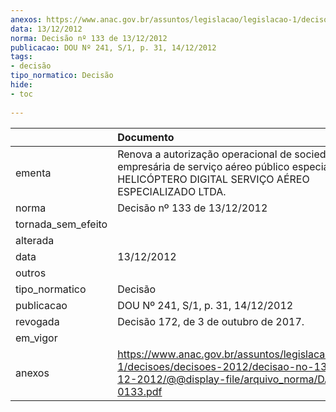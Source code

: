 ```yaml
---
anexos: https://www.anac.gov.br/assuntos/legislacao/legislacao-1/decisoes/decisoes-2012/decisao-no-133-de-13-12-2012/@@display-file/arquivo_norma/DA2012-0133.pdf
data: 13/12/2012
norma: Decisão nº 133 de 13/12/2012
publicacao: DOU Nº 241, S/1, p. 31, 14/12/2012
tags:
- decisão
tipo_normatico: Decisão
hide: 
- toc 
 
---
```


|                    | Documento                                                                                                                                                 |
|:-------------------|:----------------------------------------------------------------------------------------------------------------------------------------------------------|
| ementa             | Renova a autorização operacional de sociedade empresária de serviço aéreo público especializado - HELICÓPTERO DIGITAL SERVIÇO AÉREO ESPECIALIZADO LTDA.   |
| norma              | Decisão nº 133 de 13/12/2012                                                                                                                              |
| tornada_sem_efeito |                                                                                                                                                           |
| alterada           |                                                                                                                                                           |
| data               | 13/12/2012                                                                                                                                                |
| outros             |                                                                                                                                                           |
| tipo_normatico     | Decisão                                                                                                                                                   |
| publicacao         | DOU Nº 241, S/1, p. 31, 14/12/2012                                                                                                                        |
| revogada           | Decisão 172, de 3 de outubro de 2017.                                                                                                                     |
| em_vigor           |                                                                                                                                                           |
| anexos             | https://www.anac.gov.br/assuntos/legislacao/legislacao-1/decisoes/decisoes-2012/decisao-no-133-de-13-12-2012/@@display-file/arquivo_norma/DA2012-0133.pdf |
